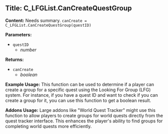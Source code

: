 ## Title: C_LFGList.CanCreateQuestGroup

**Content:**
Needs summary.
`canCreate = C_LFGList.CanCreateQuestGroup(questID)`

**Parameters:**
- `questID`
  - *number*

**Returns:**
- `canCreate`
  - *boolean*

**Example Usage:**
This function can be used to determine if a player can create a group for a specific quest using the Looking For Group (LFG) system. For instance, if you have a quest ID and want to check if you can create a group for it, you can use this function to get a boolean result.

**Addons Usage:**
Large addons like "World Quest Tracker" might use this function to allow players to create groups for world quests directly from the quest tracker interface. This enhances the player's ability to find groups for completing world quests more efficiently.